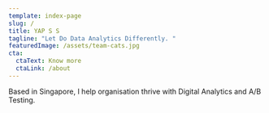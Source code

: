 ```yaml
---
template: index-page
slug: /
title: YAP S S
tagline: "Let Do Data Analytics Differently. "
featuredImage: /assets/team-cats.jpg
cta:
  ctaText: Know more
  ctaLink: /about
---
```

Based in Singapore, I help organisation thrive with Digital Analytics and A/B Testing[](https://twitter.com/mryap).